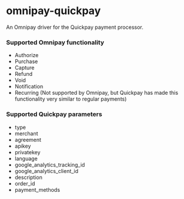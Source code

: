 # omnipay-quickpay
An Omnipay driver for the Quickpay payment processor.
### Supported Omnipay functionality
* Authorize
* Purchase
* Capture
* Refund
* Void
* Notification
* Recurring (Not supported by Omnipay, but Quickpay has made this functionality very similar to regular payments)

### Supported Quickpay parameters
* type
* merchant
* agreement
* apikey
* privatekey
* language
* google_analytics_tracking_id
* google_analytics_client_id
* description
* order_id
* payment_methods
